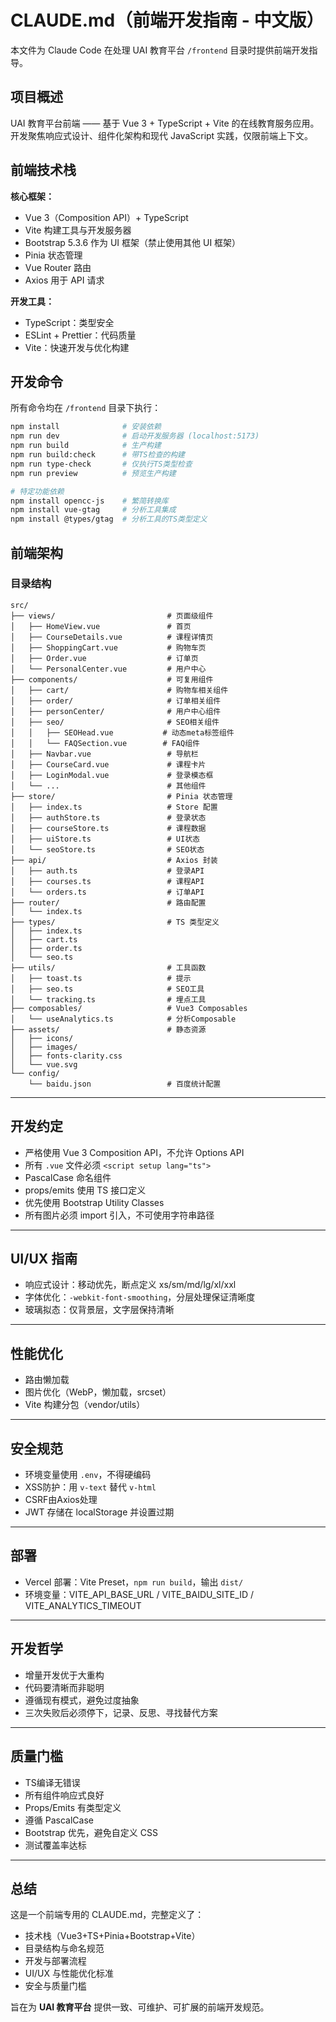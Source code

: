 # CLAUDE.md（前端开发指南 - 中文版）

本文件为 Claude Code 在处理 UAI 教育平台 `/frontend` 目录时提供前端开发指导。

## 项目概述

UAI 教育平台前端 —— 基于 Vue 3 + TypeScript + Vite 的在线教育服务应用。  
开发聚焦响应式设计、组件化架构和现代 JavaScript 实践，仅限前端上下文。

## 前端技术栈

**核心框架：**
- Vue 3（Composition API）+ TypeScript
- Vite 构建工具与开发服务器
- Bootstrap 5.3.6 作为 UI 框架（禁止使用其他 UI 框架）
- Pinia 状态管理
- Vue Router 路由
- Axios 用于 API 请求

**开发工具：**
- TypeScript：类型安全
- ESLint + Prettier：代码质量
- Vite：快速开发与优化构建

## 开发命令

所有命令均在 `/frontend` 目录下执行：

```bash
npm install              # 安装依赖
npm run dev              # 启动开发服务器 (localhost:5173)
npm run build            # 生产构建
npm run build:check      # 带TS检查的构建
npm run type-check       # 仅执行TS类型检查
npm run preview          # 预览生产构建

# 特定功能依赖
npm install opencc-js    # 繁简转换库
npm install vue-gtag     # 分析工具集成
npm install @types/gtag  # 分析工具的TS类型定义
```

## 前端架构

### 目录结构

```
src/
├── views/                         # 页面级组件
│   ├── HomeView.vue               # 首页
│   ├── CourseDetails.vue          # 课程详情页
│   ├── ShoppingCart.vue           # 购物车页
│   ├── Order.vue                  # 订单页
│   └── PersonalCenter.vue         # 用户中心
├── components/                    # 可复用组件
│   ├── cart/                      # 购物车相关组件
│   ├── order/                     # 订单相关组件
│   ├── personCenter/              # 用户中心组件
│   ├── seo/                       # SEO相关组件
│   │   ├── SEOHead.vue           # 动态meta标签组件
│   │   └── FAQSection.vue        # FAQ组件
│   ├── Navbar.vue                 # 导航栏
│   ├── CourseCard.vue             # 课程卡片
│   ├── LoginModal.vue             # 登录模态框
│   └── ...                        # 其他组件
├── store/                         # Pinia 状态管理
│   ├── index.ts                   # Store 配置
│   ├── authStore.ts               # 登录状态
│   ├── courseStore.ts             # 课程数据
│   ├── uiStore.ts                 # UI状态
│   └── seoStore.ts                # SEO状态
├── api/                           # Axios 封装
│   ├── auth.ts                    # 登录API
│   ├── courses.ts                 # 课程API
│   └── orders.ts                  # 订单API
├── router/                        # 路由配置
│   └── index.ts
├── types/                         # TS 类型定义
│   ├── index.ts
│   ├── cart.ts
│   ├── order.ts
│   └── seo.ts
├── utils/                         # 工具函数
│   ├── toast.ts                   # 提示
│   ├── seo.ts                     # SEO工具
│   └── tracking.ts                # 埋点工具
├── composables/                   # Vue3 Composables
│   └── useAnalytics.ts            # 分析Composable
├── assets/                        # 静态资源
│   ├── icons/
│   ├── images/
│   ├── fonts-clarity.css
│   └── vue.svg
└── config/
    └── baidu.json                 # 百度统计配置
```

---

## 开发约定

- 严格使用 Vue 3 Composition API，不允许 Options API  
- 所有 `.vue` 文件必须 `<script setup lang="ts">`  
- PascalCase 命名组件  
- props/emits 使用 TS 接口定义  
- 优先使用 Bootstrap Utility Classes  
- 所有图片必须 import 引入，不可使用字符串路径  

---

## UI/UX 指南

- 响应式设计：移动优先，断点定义 xs/sm/md/lg/xl/xxl  
- 字体优化：`-webkit-font-smoothing`，分层处理保证清晰度  
- 玻璃拟态：仅背景层，文字层保持清晰  

---

## 性能优化

- 路由懒加载  
- 图片优化（WebP，懒加载，srcset）  
- Vite 构建分包（vendor/utils）  

---

## 安全规范

- 环境变量使用 `.env`，不得硬编码  
- XSS防护：用 `v-text` 替代 `v-html`  
- CSRF由Axios处理  
- JWT 存储在 localStorage 并设置过期  

---

## 部署

- Vercel 部署：Vite Preset，`npm run build`，输出 `dist/`  
- 环境变量：VITE_API_BASE_URL / VITE_BAIDU_SITE_ID / VITE_ANALYTICS_TIMEOUT  

---

## 开发哲学

- 增量开发优于大重构  
- 代码要清晰而非聪明  
- 遵循现有模式，避免过度抽象  
- 三次失败后必须停下，记录、反思、寻找替代方案  

---

## 质量门槛

- TS编译无错误  
- 所有组件响应式良好  
- Props/Emits 有类型定义  
- 遵循 PascalCase  
- Bootstrap 优先，避免自定义 CSS  
- 测试覆盖率达标  

---

## 总结

这是一个前端专用的 CLAUDE.md，完整定义了：  
- 技术栈（Vue3+TS+Pinia+Bootstrap+Vite）  
- 目录结构与命名规范  
- 开发与部署流程  
- UI/UX 与性能优化标准  
- 安全与质量门槛  

旨在为 **UAI 教育平台** 提供一致、可维护、可扩展的前端开发规范。
